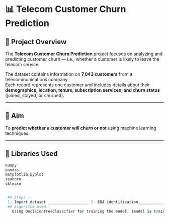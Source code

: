 # 📊 Telecom Customer Churn Prediction

## 📘 Project Overview
The **Telecom Customer Churn Prediction** project focuses on analyzing and predicting customer churn — i.e., whether a customer is likely to leave the telecom service.

The dataset contains information on **7,043 customers** from a telecommunications company.  
Each record represents one customer and includes details about their **demographics, location, tenure, subscription services, and churn status** (joined, stayed, or churned).

---

## 🎯 Aim
To **predict whether a customer will churn or not** using machine learning techniques.

---

## 🧠 Libraries Used
```python
numpy  
pandas  
matplotlib.pyplot  
seaborn  
sklearn


 ## Steps :-
 1- Import dataset __________________ 2- EDA identification______________ 3- Split the data (train and test)____________________________________ 4- Fit/train the model__________________________ 5- Model evaluation _____________________ 6- Score analysis________________________ 7- Feature evaluation and optimization__________________ 8- Confusion matrix display._____________________
 ## Algorithm used:-
   Using DecisionTreeClassifier for training the model. (model is train based on entropy or randomness of data)
  
  
 
 
 

 
